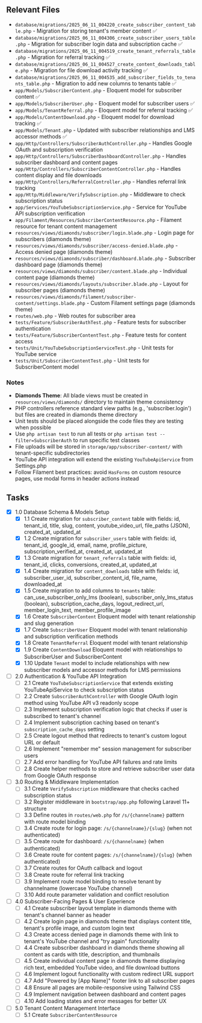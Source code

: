 ## Relevant Files

- `database/migrations/2025_06_11_004220_create_subscriber_content_table.php` - Migration for storing tenant's member content ✅
- `database/migrations/2025_06_11_004306_create_subscriber_users_table.php` - Migration for subscriber login data and subscription cache ✅
- `database/migrations/2025_06_11_004519_create_tenant_referrals_table.php` - Migration for referral tracking ✅
- `database/migrations/2025_06_11_004527_create_content_downloads_table.php` - Migration for file download activity tracking ✅
- `database/migrations/2025_06_11_004535_add_subscriber_fields_to_tenants_table.php` - Migration to add new columns to tenants table ✅
- `app/Models/SubscriberContent.php` - Eloquent model for subscriber content ✅
- `app/Models/SubscriberUser.php` - Eloquent model for subscriber users ✅
- `app/Models/TenantReferral.php` - Eloquent model for referral tracking ✅
- `app/Models/ContentDownload.php` - Eloquent model for download tracking ✅
- `app/Models/Tenant.php` - Updated with subscriber relationships and LMS accessor methods ✅
- `app/Http/Controllers/SubscriberAuthController.php` - Handles Google OAuth and subscription verification
- `app/Http/Controllers/SubscriberDashboardController.php` - Handles subscriber dashboard and content pages
- `app/Http/Controllers/SubscriberContentController.php` - Handles content display and file downloads
- `app/Http/Controllers/ReferralController.php` - Handles referral link tracking
- `app/Http/Middleware/VerifySubscription.php` - Middleware to check subscription status
- `app/Services/YouTubeSubscriptionService.php` - Service for YouTube API subscription verification
- `app/Filament/Resources/SubscriberContentResource.php` - Filament resource for tenant content management
- `resources/views/diamonds/subscriber/login.blade.php` - Login page for subscribers (diamonds theme)
- `resources/views/diamonds/subscriber/access-denied.blade.php` - Access denied page (diamonds theme)
- `resources/views/diamonds/subscriber/dashboard.blade.php` - Subscriber dashboard page (diamonds theme)
- `resources/views/diamonds/subscriber/content.blade.php` - Individual content page (diamonds theme)
- `resources/views/diamonds/layouts/subscriber.blade.php` - Layout for subscriber pages (diamonds theme)
- `resources/views/diamonds/filament/subscriber-content/settings.blade.php` - Custom Filament settings page (diamonds theme)
- `routes/web.php` - Web routes for subscriber area
- `tests/Feature/SubscriberAuthTest.php` - Feature tests for subscriber authentication
- `tests/Feature/SubscriberContentTest.php` - Feature tests for content access
- `tests/Unit/YouTubeSubscriptionServiceTest.php` - Unit tests for YouTube service
- `tests/Unit/SubscriberContentTest.php` - Unit tests for SubscriberContent model

### Notes

- **Diamonds Theme**: All blade views must be created in `resources/views/diamonds/` directory to maintain theme consistency
- PHP controllers reference standard view paths (e.g., 'subscriber.login') but files are created in diamonds theme directory
- Unit tests should be placed alongside the code files they are testing when possible
- Use `php artisan test` to run all tests or `php artisan test --filter=SubscriberAuth` to run specific test classes
- File uploads will be stored in `storage/app/subscriber-content/` with tenant-specific subdirectories
- YouTube API integration will extend the existing `YouTubeApiService` from Settings.php
- Follow Filament best practices: avoid `HasForms` on custom resource pages, use modal forms in header actions instead

## Tasks

- [x] 1.0 Database Schema & Models Setup
  - [x] 1.1 Create migration for `subscriber_content` table with fields: id, tenant_id, title, slug, content, youtube_video_url, file_paths (JSON), created_at, updated_at
  - [x] 1.2 Create migration for `subscriber_users` table with fields: id, tenant_id, google_id, email, name, profile_picture, subscription_verified_at, created_at, updated_at
  - [x] 1.3 Create migration for `tenant_referrals` table with fields: id, tenant_id, clicks, conversions, created_at, updated_at
  - [x] 1.4 Create migration for `content_downloads` table with fields: id, subscriber_user_id, subscriber_content_id, file_name, downloaded_at
  - [x] 1.5 Create migration to add columns to `tenants` table: can_use_subscriber_only_lms (boolean), subscriber_only_lms_status (boolean), subscription_cache_days, logout_redirect_url, member_login_text, member_profile_image
  - [x] 1.6 Create `SubscriberContent` Eloquent model with tenant relationship and slug generation
  - [x] 1.7 Create `SubscriberUser` Eloquent model with tenant relationship and subscription verification methods
  - [x] 1.8 Create `TenantReferral` Eloquent model with tenant relationship
  - [x] 1.9 Create `ContentDownload` Eloquent model with relationships to SubscriberUser and SubscriberContent
  - [x] 1.10 Update `Tenant` model to include relationships with new subscriber models and accessor methods for LMS permissions

- [ ] 2.0 Authentication & YouTube API Integration
  - [ ] 2.1 Create `YouTubeSubscriptionService` that extends existing YouTubeApiService to check subscription status
  - [ ] 2.2 Create `SubscriberAuthController` with Google OAuth login method using YouTube API v3 readonly scope
  - [ ] 2.3 Implement subscription verification logic that checks if user is subscribed to tenant's channel
  - [ ] 2.4 Implement subscription caching based on tenant's `subscription_cache_days` setting
  - [ ] 2.5 Create logout method that redirects to tenant's custom logout URL or default
  - [ ] 2.6 Implement "remember me" session management for subscriber users
  - [ ] 2.7 Add error handling for YouTube API failures and rate limits
  - [ ] 2.8 Create helper methods to store and retrieve subscriber user data from Google OAuth response

- [ ] 3.0 Routing & Middleware Implementation
  - [ ] 3.1 Create `VerifySubscription` middleware that checks cached subscription status
  - [ ] 3.2 Register middleware in `bootstrap/app.php` following Laravel 11+ structure
  - [ ] 3.3 Define routes in `routes/web.php` for `/s/{channelname}` pattern with route model binding
  - [ ] 3.4 Create route for login page: `/s/{channelname}/{slug}` (when not authenticated)
  - [ ] 3.5 Create route for dashboard: `/s/{channelname}` (when authenticated)
  - [ ] 3.6 Create route for content pages: `/s/{channelname}/{slug}` (when authenticated)
  - [ ] 3.7 Create routes for OAuth callback and logout
  - [ ] 3.8 Create route for referral link tracking
  - [ ] 3.9 Implement route model binding to resolve tenant by channelname (lowercase YouTube channel)
  - [ ] 3.10 Add route parameter validation and conflict resolution

- [ ] 4.0 Subscriber-Facing Pages & User Experience
  - [ ] 4.1 Create subscriber layout template in diamonds theme with tenant's channel banner as header
  - [ ] 4.2 Create login page in diamonds theme that displays content title, tenant's profile image, and custom login text
  - [ ] 4.3 Create access denied page in diamonds theme with link to tenant's YouTube channel and "try again" functionality
  - [ ] 4.4 Create subscriber dashboard in diamonds theme showing all content as cards with title, description, and thumbnails
  - [ ] 4.5 Create individual content page in diamonds theme displaying rich text, embedded YouTube video, and file download buttons
  - [ ] 4.6 Implement logout functionality with custom redirect URL support
  - [ ] 4.7 Add "Powered by [App Name]" footer link to all subscriber pages
  - [ ] 4.8 Ensure all pages are mobile-responsive using Tailwind CSS
  - [ ] 4.9 Implement navigation between dashboard and content pages
  - [ ] 4.10 Add loading states and error messages for better UX

- [ ] 5.0 Tenant Content Management Interface
  - [ ] 5.1 Create `SubscriberContentResource`